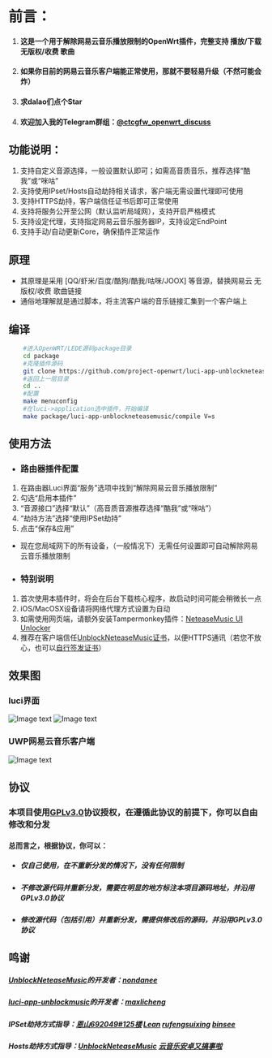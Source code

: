 # 前言：
1. #### 这是一个用于解除网易云音乐播放限制的OpenWrt插件，完整支持 播放/下载 无版权/收费 歌曲
2. #### 如果你目前的网易云音乐客户端能正常使用，那就不要轻易升级（不然可能会炸）
3. #### 求dalao们点个Star
4. #### 欢迎加入我的Telegram群组：[@ctcgfw_openwrt_discuss](https://t.me/ctcgfw_openwrt_discuss)

## 功能说明：
1. 支持自定义音源选择，一般设置默认即可；如需高音质音乐，推荐选择“酷我”或“咪咕”
2. 支持使用IPset/Hosts自动劫持相关请求，客户端无需设置代理即可使用
3. 支持HTTPS劫持，客户端信任证书后即可正常使用
4. 支持将服务公开至公网（默认监听局域网），支持开启严格模式
5. 支持设定代理，支持指定网易云音乐服务器IP，支持设定EndPoint
6. 支持手动/自动更新Core，确保插件正常运作

## 原理
- 其原理是采用 [QQ/虾米/百度/酷狗/酷我/咕咪/JOOX] 等音源，替换网易云 无版权/收费 歌曲链接
- 通俗地理解就是通过脚本，将主流客户端的音乐链接汇集到一个客户端上

## 编译
```bash
    #进入OpenWRT/LEDE源码package目录
    cd package
    #克隆插件源码
    git clone https://github.com/project-openwrt/luci-app-unblockneteasemusic.git
    #返回上一层目录
    cd ..
    #配置
    make menuconfig
    #在luci->application选中插件，开始编译
    make package/luci-app-unblockneteasemusic/compile V=s
```

## 使用方法
- ### 路由器插件配置
1. 在路由器Luci界面“服务”选项中找到“解除网易云音乐播放限制”
2. 勾选“启用本插件”
3. “音源接口”选择“默认”（高音质音源推荐选择“酷我”或“咪咕”）
4. “劫持方法”选择“使用IPSet劫持”
5. 点击“保存&应用”
- 现在您局域网下的所有设备，（一般情况下）无需任何设置即可自动解除网易云音乐播放限制
- ### 特别说明
1. 首次使用本插件时，将会在后台下载核心程序，故启动时间可能会稍微长一点
2. iOS/MacOSX设备请将网络代理方式设置为自动
3. 如需使用网页端，请额外安装Tampermonkey插件：[NeteaseMusic UI Unlocker](https://greasyfork.org/zh-CN/scripts/382285-neteasemusic-ui-unlocker)
4. 推荐在客户端信任[UnblockNeteaseMusic证书](https://raw.githubusercontent.com/nondanee/UnblockNeteaseMusic/master/ca.crt)，以便HTTPS通讯（若您不放心，也可以[自行签发证书](https://github.com/nondanee/UnblockNeteaseMusic/issues/48#issuecomment-477870013)）

## 效果图
### luci界面
  ![Image text](https://raw.githubusercontent.com/project-openwrt/luci-app-unblockneteasemusic/master/views/view1.jpg)
  ![Image text](https://raw.githubusercontent.com/project-openwrt/luci-app-unblockneteasemusic/master/views/view2.jpg)
### UWP网易云音乐客户端
  ![Image text](https://raw.githubusercontent.com/project-openwrt/luci-app-unblockneteasemusic/master/views/view3.jpg)

## 协议
### 本项目使用[GPLv3.0](https://github.com/project-openwrt/luci-app-unblockneteasemusic/blob/master/LICENSE)协议授权，在遵循此协议的前提下，你可以自由修改和分发
#### 总而言之，根据协议，你可以：
- ##### 仅自己使用，在不重新分发的情况下，没有任何限制
- ##### 不修改源代码并重新分发，需要在明显的地方标注本项目源码地址，并沿用GPLv3.0协议
- ##### 修改源代码（包括引用）并重新分发，需提供修改后的源码，并沿用GPLv3.0协议

## 鸣谢
##### [UnblockNeteaseMusic](https://github.com/nondanee/UnblockNeteaseMusic)的开发者：[nondanee](https://github.com/nondanee)
##### [luci-app-unblockmusic](https://github.com/maxlicheng/luci-app-unblockmusic)的开发者：[maxlicheng](https://github.com/maxlicheng)
##### IPSet劫持方式指导：[恩山692049#125楼](https://www.right.com.cn/forum/forum.php?mod=viewthread&tid=692049&page=9#pid4104303) [Lean](https://github.com/coolsnowwolf/lede/tree/master/package/lean/luci-app-unblockmusic) [rufengsuixing](https://github.com/rufengsuixing/luci-app-unblockmusic) [binsee](https://github.com/binsee/luci-app-unblockmusic)
##### Hosts劫持方式指导：[UnblockNeteaseMusic](https://github.com/nondanee/UnblockNeteaseMusic) [云音乐安卓又搞事啦](https://jixun.moe/post/netease-android-hosts-bypass/)
